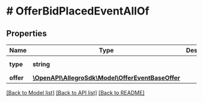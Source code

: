 # # OfferBidPlacedEventAllOf

## Properties

Name | Type | Description | Notes
------------ | ------------- | ------------- | -------------
**type** | **string** |  | [optional] [default to 'OFFER_BID_PLACED']
**offer** | [**\OpenAPI\AllegroSdk\Model\OfferEventBaseOffer**](OfferEventBaseOffer.md) |  |

[[Back to Model list]](../../README.md#models) [[Back to API list]](../../README.md#endpoints) [[Back to README]](../../README.md)
